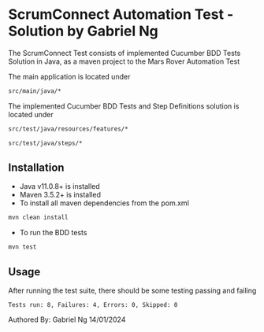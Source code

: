# ScrumConnect Automation Test - Solution by Gabriel Ng

The ScrumConnect Test consists of implemented Cucumber BDD Tests Solution in Java, as a maven project to the Mars Rover Automation Test

The main application is located under
```bash
src/main/java/*
```
The implemented Cucumber BDD Tests and Step Definitions solution is located under
```bash
src/test/java/resources/features/*
```
```bash
src/test/java/steps/*
```



## Installation

* Java v11.0.8+ is installed
* Maven 3.5.2+ is installed
* To install all maven dependencies from the pom.xml
```bash
mvn clean install
```
* To run the BDD tests
```bash
mvn test
```

## Usage
After running the test suite, there should be some testing passing and failing
```
Tests run: 8, Failures: 4, Errors: 0, Skipped: 0
```

Authored By: Gabriel Ng 14/01/2024